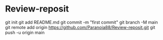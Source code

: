 # Review-reposit

git init
git add README.md
git commit -m "first commit"
git branch -M main
git remote add origin https://github.com/Paranoia88/Review-reposit.git
git push -u origin main
